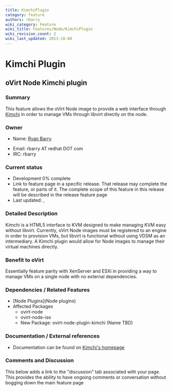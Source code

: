 ```yaml
---
title: KimchiPlugin
category: feature
authors: rbarry
wiki_category: Feature
wiki_title: Features/Node/KimchiPlugin
wiki_revision_count: 2
wiki_last_updated: 2013-10-08
---
```


# Kimchi Plugin

## oVirt Node Kimchi plugin

### Summary

This feature allows the oVirt Node image to provide a web interface through [Kimchi](https://github.com/kimchi-project/kimchi) in order to manage VMs through libvirt directly on the node.

### Owner

*   Name: [ Ryan Barry](User:rbarry)

<!-- -->

*   Email: rbarry AT redhat DOT com
*   IRC: rbarry

### Current status

*   Development 0% complete
*   Link to feature page in a specific release. That release may complete the feature, or parts of it. The complete scope of this feature in this release will be described in the release feature page
*   Last updated: ,

### Detailed Description

Kimchi is a HTML5 interface to KVM designed to make managing KVM easy without libvirt. Currently, oVirt Node images must be registered to an engine in order to provision VMs, but libvirt is functional without using VDSM as an intermediary. A Kimchi plugin would allow for Node images to manage their virtual machines directly.

### Benefit to oVirt

Essentially feature parity with XenServer and ESXi in providing a way to manage VMs on a single node with no external dependencies.

### Dependencies / Related Features

*   [Node Plugins](Node plugins)
*   Affected Packages
    -   ovirt-node
    -   ovirt-node-iso
    -   New Package: ovirt-node-plugin-kimchi (Name TBD)

### Documentation / External references

*   Documentation can be found on [Kimchi's homepage](https://github.com/kimchi-project/kimchi)

### Comments and Discussion

This below adds a link to the "discussion" tab associated with your page. This provides the ability to have ongoing comments or conversation without bogging down the main feature page


